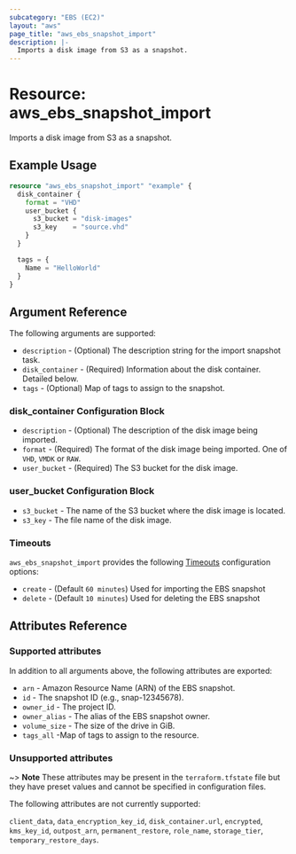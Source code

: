 ```yaml
---
subcategory: "EBS (EC2)"
layout: "aws"
page_title: "aws_ebs_snapshot_import"
description: |-
  Imports a disk image from S3 as a snapshot.
---
```


# Resource: aws_ebs_snapshot_import

Imports a disk image from S3 as a snapshot.

## Example Usage

```terraform
resource "aws_ebs_snapshot_import" "example" {
  disk_container {
    format = "VHD"
    user_bucket {
      s3_bucket = "disk-images"
      s3_key    = "source.vhd"
    }
  }

  tags = {
    Name = "HelloWorld"
  }
}
```

## Argument Reference

The following arguments are supported:

* `description` - (Optional) The description string for the import snapshot task.
* `disk_container` - (Required) Information about the disk container. Detailed below.
* `tags` - (Optional) Map of tags to assign to the snapshot.

### disk_container Configuration Block

* `description` - (Optional) The description of the disk image being imported.
* `format` - (Required) The format of the disk image being imported. One of `VHD`, `VMDK` or `RAW`.
* `user_bucket` - (Required) The S3 bucket for the disk image.

### user_bucket Configuration Block

* `s3_bucket` - The name of the S3 bucket where the disk image is located.
* `s3_key` - The file name of the disk image.

### Timeouts

`aws_ebs_snapshot_import` provides the following
[Timeouts](/docs/configuration/resources.html#timeouts) configuration options:

- `create` - (Default `60 minutes`) Used for importing the EBS snapshot
- `delete` - (Default `10 minutes`) Used for deleting the EBS snapshot

## Attributes Reference

### Supported attributes

In addition to all arguments above, the following attributes are exported:

* `arn` - Amazon Resource Name (ARN) of the EBS snapshot.
* `id` - The snapshot ID (e.g., snap-12345678).
* `owner_id` - The project ID.
* `owner_alias` - The alias of the EBS snapshot owner.
* `volume_size` - The size of the drive in GiB.
* `tags_all` -Map of tags to assign to the resource.

### Unsupported attributes

~> **Note** These attributes may be present in the `terraform.tfstate` file but they have preset values and cannot be specified in configuration files.

The following attributes are not currently supported:

`client_data`, `data_encryption_key_id`, `disk_container.url`, `encrypted`, `kms_key_id`, `outpost_arn`, `permanent_restore`, `role_name`, `storage_tier`, `temporary_restore_days`.
